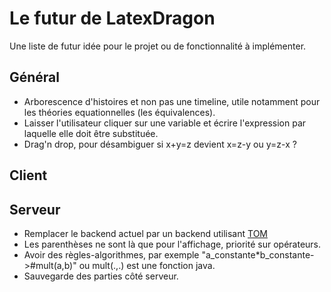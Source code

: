 # Le futur de LatexDragon
Une liste de futur idée pour le projet ou de fonctionnalité à implémenter.
## Général
* Arborescence d'histoires et non pas une timeline, utile notamment pour les théories equationnelles (les équivalences).
* Laisser l'utilisateur cliquer sur une variable et écrire l'expression par laquelle elle doit être substituée.
* Drag'n drop, pour désambiguer si x+y=z devient x=z-y ou y=z-x ?
## Client

## Serveur
* Remplacer le backend actuel par un backend utilisant [TOM](http://tom.loria.fr/wiki/index.php5/Main_Page)
* Les parenthèses ne sont là que pour l'affichage, priorité sur opérateurs.
* Avoir des règles-algorithmes, par exemple "a_constante*b_constante->#mult(a,b)" ou mult(.,.) est une fonction java.
* Sauvegarde des parties côté serveur. 

